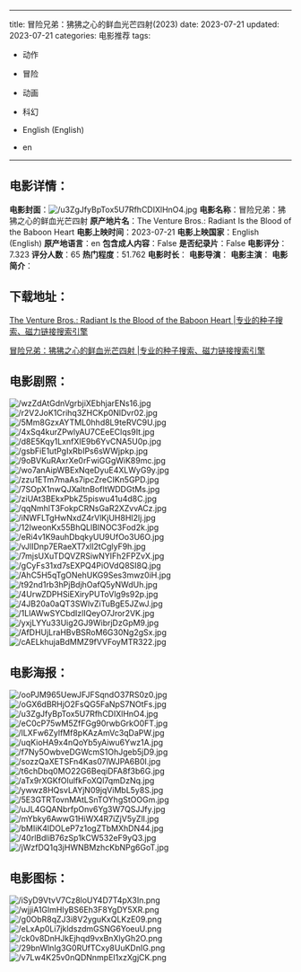 
---
title: 冒险兄弟：狒狒之心的鲜血光芒四射(2023)
date: 2023-07-21
updated: 2023-07-21
categories: 电影推荐
tags:
- 动作
- 冒险
- 动画
- 科幻

- English (English)
- en
---


> 

## **电影详情**：

**电影封面**：<img src="https://image.tmdb.org/t/p/w200/u3ZgJfyBpTox5U7RfhCDIXlHnO4.jpg" alt="/u3ZgJfyBpTox5U7RfhCDIXlHnO4.jpg" title="/u3ZgJfyBpTox5U7RfhCDIXlHnO4.jpg">
**电影名称**：冒险兄弟：狒狒之心的鲜血光芒四射
**原产地片名**：The Venture Bros.: Radiant Is the Blood of the Baboon Heart
**电影上映时间**：2023-07-21
**电影上映国家**：English (English)
**原产地语言**：en
**包含成人内容**：False
**是否纪录片**：False
**电影评分**：7.323
**评分人数**：65
**热门程度**：51.762
**电影时长**：
**电影导演**：
**电影主演**：
**电影简介**：

## **下载地址**：
[The Venture Bros.: Radiant Is the Blood of the Baboon Heart |专业的种子搜索、磁力链接搜索引擎](https://movie.amd794.com:2083/?search=The%20Venture%20Bros.%3A%20Radiant%20Is%20the%20Blood%20of%20the%20Baboon%20Heart&ordering=&mode=match_phrase&page_size=10&page=1)

[冒险兄弟：狒狒之心的鲜血光芒四射 |专业的种子搜索、磁力链接搜索引擎](https://movie.amd794.com:2083/?search=%E5%86%92%E9%99%A9%E5%85%84%E5%BC%9F%EF%BC%9A%E7%8B%92%E7%8B%92%E4%B9%8B%E5%BF%83%E7%9A%84%E9%B2%9C%E8%A1%80%E5%85%89%E8%8A%92%E5%9B%9B%E5%B0%84&ordering=&mode=match_phrase&page_size=10&page=1)
 

## **电影剧照**：
<img src="https://image.tmdb.org/t/p/original/wzZdAtGdnVgrbjiXEbhjarENs16.jpg" alt="/wzZdAtGdnVgrbjiXEbhjarENs16.jpg" title="/wzZdAtGdnVgrbjiXEbhjarENs16.jpg"><img src="https://image.tmdb.org/t/p/original/r2V2JoK1Crihq3ZHCKp0NlDvr02.jpg" alt="/r2V2JoK1Crihq3ZHCKp0NlDvr02.jpg" title="/r2V2JoK1Crihq3ZHCKp0NlDvr02.jpg"><img src="https://image.tmdb.org/t/p/original/5Mm8GzxAYTML0hhd8L9teRVC9U.jpg" alt="/5Mm8GzxAYTML0hhd8L9teRVC9U.jpg" title="/5Mm8GzxAYTML0hhd8L9teRVC9U.jpg"><img src="https://image.tmdb.org/t/p/original/4xSq4kurZPwlyAU7CEeEClqs9It.jpg" alt="/4xSq4kurZPwlyAU7CEeEClqs9It.jpg" title="/4xSq4kurZPwlyAU7CEeEClqs9It.jpg"><img src="https://image.tmdb.org/t/p/original/d8E5Kqy1LxnfXIE9b6YvCNA5U0p.jpg" alt="/d8E5Kqy1LxnfXIE9b6YvCNA5U0p.jpg" title="/d8E5Kqy1LxnfXIE9b6YvCNA5U0p.jpg"><img src="https://image.tmdb.org/t/p/original/gsbFiE1utPgIxRbIPs6sWWjpkp.jpg" alt="/gsbFiE1utPgIxRbIPs6sWWjpkp.jpg" title="/gsbFiE1utPgIxRbIPs6sWWjpkp.jpg"><img src="https://image.tmdb.org/t/p/original/9oBVKuRAxrXe0rFwiGGgWiK89mc.jpg" alt="/9oBVKuRAxrXe0rFwiGGgWiK89mc.jpg" title="/9oBVKuRAxrXe0rFwiGGgWiK89mc.jpg"><img src="https://image.tmdb.org/t/p/original/wo7anAipWBExNqeDyuE4XLWyG9y.jpg" alt="/wo7anAipWBExNqeDyuE4XLWyG9y.jpg" title="/wo7anAipWBExNqeDyuE4XLWyG9y.jpg"><img src="https://image.tmdb.org/t/p/original/zzu1ETm7maAs7ipcZreCIKn5GPD.jpg" alt="/zzu1ETm7maAs7ipcZreCIKn5GPD.jpg" title="/zzu1ETm7maAs7ipcZreCIKn5GPD.jpg"><img src="https://image.tmdb.org/t/p/original/7SOpX1nwQJXaltnBofItWDDGtMs.jpg" alt="/7SOpX1nwQJXaltnBofItWDDGtMs.jpg" title="/7SOpX1nwQJXaltnBofItWDDGtMs.jpg"><img src="https://image.tmdb.org/t/p/original/ziUAt3BEkxPbkZ5piswu41u4d8C.jpg" alt="/ziUAt3BEkxPbkZ5piswu41u4d8C.jpg" title="/ziUAt3BEkxPbkZ5piswu41u4d8C.jpg"><img src="https://image.tmdb.org/t/p/original/qqNmhlT3FokpCRNsGaR2XZvvACz.jpg" alt="/qqNmhlT3FokpCRNsGaR2XZvvACz.jpg" title="/qqNmhlT3FokpCRNsGaR2XZvvACz.jpg"><img src="https://image.tmdb.org/t/p/original/iNWFLTgHwNxdZ4rVlKjUH8HI2lj.jpg" alt="/iNWFLTgHwNxdZ4rVlKjUH8HI2lj.jpg" title="/iNWFLTgHwNxdZ4rVlKjUH8HI2lj.jpg"><img src="https://image.tmdb.org/t/p/original/12IweonKx55BhQLlBINOC3Fod2k.jpg" alt="/12IweonKx55BhQLlBINOC3Fod2k.jpg" title="/12IweonKx55BhQLlBINOC3Fod2k.jpg"><img src="https://image.tmdb.org/t/p/original/eRi4v1K9auhDbqkyUU9UfOo3U6O.jpg" alt="/eRi4v1K9auhDbqkyUU9UfOo3U6O.jpg" title="/eRi4v1K9auhDbqkyUU9UfOo3U6O.jpg"><img src="https://image.tmdb.org/t/p/original/vJlIDnp7ERaeXT7xll2tCglyF9h.jpg" alt="/vJlIDnp7ERaeXT7xll2tCglyF9h.jpg" title="/vJlIDnp7ERaeXT7xll2tCglyF9h.jpg"><img src="https://image.tmdb.org/t/p/original/7mjsUXuTDQVZRSiwNYIFh2FPZvX.jpg" alt="/7mjsUXuTDQVZRSiwNYIFh2FPZvX.jpg" title="/7mjsUXuTDQVZRSiwNYIFh2FPZvX.jpg"><img src="https://image.tmdb.org/t/p/original/gCyFs31xd7sEXPQ4PiOVdQ8SI8Q.jpg" alt="/gCyFs31xd7sEXPQ4PiOVdQ8SI8Q.jpg" title="/gCyFs31xd7sEXPQ4PiOVdQ8SI8Q.jpg"><img src="https://image.tmdb.org/t/p/original/AhC5H5qTgONehUKG9Ses3mwz0iH.jpg" alt="/AhC5H5qTgONehUKG9Ses3mwz0iH.jpg" title="/AhC5H5qTgONehUKG9Ses3mwz0iH.jpg"><img src="https://image.tmdb.org/t/p/original/t92nd1rb3hPjBdjhOafQ5yNWdUh.jpg" alt="/t92nd1rb3hPjBdjhOafQ5yNWdUh.jpg" title="/t92nd1rb3hPjBdjhOafQ5yNWdUh.jpg"><img src="https://image.tmdb.org/t/p/original/4UrwZDPHSiEXiryPUToVlg9s92p.jpg" alt="/4UrwZDPHSiEXiryPUToVlg9s92p.jpg" title="/4UrwZDPHSiEXiryPUToVlg9s92p.jpg"><img src="https://image.tmdb.org/t/p/original/4JB20a0aQT3SWlvZiTuBgE5JZwJ.jpg" alt="/4JB20a0aQT3SWlvZiTuBgE5JZwJ.jpg" title="/4JB20a0aQT3SWlvZiTuBgE5JZwJ.jpg"><img src="https://image.tmdb.org/t/p/original/1LlAWwSYCbdIzlIQeyO7Jror2VK.jpg" alt="/1LlAWwSYCbdIzlIQeyO7Jror2VK.jpg" title="/1LlAWwSYCbdIzlIQeyO7Jror2VK.jpg"><img src="https://image.tmdb.org/t/p/original/yxjLYYu33Uig2GJ9WibrjDzGpM9.jpg" alt="/yxjLYYu33Uig2GJ9WibrjDzGpM9.jpg" title="/yxjLYYu33Uig2GJ9WibrjDzGpM9.jpg"><img src="https://image.tmdb.org/t/p/original/AfDHUjLraHBvBSRoM6G30Ng2gSx.jpg" alt="/AfDHUjLraHBvBSRoM6G30Ng2gSx.jpg" title="/AfDHUjLraHBvBSRoM6G30Ng2gSx.jpg"><img src="https://image.tmdb.org/t/p/original/cAELkhujaBdMMZ9fVVFoyMTR322.jpg" alt="/cAELkhujaBdMMZ9fVVFoyMTR322.jpg" title="/cAELkhujaBdMMZ9fVVFoyMTR322.jpg">

## **电影海报**：
<img src="https://image.tmdb.org/t/p/original/ooPJM965UewJFJFSqndO37RS0z0.jpg" alt="/ooPJM965UewJFJFSqndO37RS0z0.jpg" title="/ooPJM965UewJFJFSqndO37RS0z0.jpg"><img src="https://image.tmdb.org/t/p/original/oGX6dBRHjO2FsQG5FaNpS7NOtFs.jpg" alt="/oGX6dBRHjO2FsQG5FaNpS7NOtFs.jpg" title="/oGX6dBRHjO2FsQG5FaNpS7NOtFs.jpg"><img src="https://image.tmdb.org/t/p/original/u3ZgJfyBpTox5U7RfhCDIXlHnO4.jpg" alt="/u3ZgJfyBpTox5U7RfhCDIXlHnO4.jpg" title="/u3ZgJfyBpTox5U7RfhCDIXlHnO4.jpg"><img src="https://image.tmdb.org/t/p/original/eC0cP75wM5ZfFGg90rwbGrkO0FT.jpg" alt="/eC0cP75wM5ZfFGg90rwbGrkO0FT.jpg" title="/eC0cP75wM5ZfFGg90rwbGrkO0FT.jpg"><img src="https://image.tmdb.org/t/p/original/lLXFw6ZylfMf8pKAzAmVc3qDaPW.jpg" alt="/lLXFw6ZylfMf8pKAzAmVc3qDaPW.jpg" title="/lLXFw6ZylfMf8pKAzAmVc3qDaPW.jpg"><img src="https://image.tmdb.org/t/p/original/uqKioHA9x4nQoYb5yAiwu6Ywz1A.jpg" alt="/uqKioHA9x4nQoYb5yAiwu6Ywz1A.jpg" title="/uqKioHA9x4nQoYb5yAiwu6Ywz1A.jpg"><img src="https://image.tmdb.org/t/p/original/f7Ny5OwbveDGWcmS1OhJgeb5jD9.jpg" alt="/f7Ny5OwbveDGWcmS1OhJgeb5jD9.jpg" title="/f7Ny5OwbveDGWcmS1OhJgeb5jD9.jpg"><img src="https://image.tmdb.org/t/p/original/sozzQaXETSFn4Kas07lWJPA6B0I.jpg" alt="/sozzQaXETSFn4Kas07lWJPA6B0I.jpg" title="/sozzQaXETSFn4Kas07lWJPA6B0I.jpg"><img src="https://image.tmdb.org/t/p/original/t6chDbq0MO22G6BeqiDFA8f3b6G.jpg" alt="/t6chDbq0MO22G6BeqiDFA8f3b6G.jpg" title="/t6chDbq0MO22G6BeqiDFA8f3b6G.jpg"><img src="https://image.tmdb.org/t/p/original/aTx9rXGKfOlulfkFoXQl7qmDzNq.jpg" alt="/aTx9rXGKfOlulfkFoXQl7qmDzNq.jpg" title="/aTx9rXGKfOlulfkFoXQl7qmDzNq.jpg"><img src="https://image.tmdb.org/t/p/original/ywwz8HQsvLAYjN09jqViMbL5y8S.jpg" alt="/ywwz8HQsvLAYjN09jqViMbL5y8S.jpg" title="/ywwz8HQsvLAYjN09jqViMbL5y8S.jpg"><img src="https://image.tmdb.org/t/p/original/5E3GTRTovnMAtLSnTOYhgStOOGm.jpg" alt="/5E3GTRTovnMAtLSnTOYhgStOOGm.jpg" title="/5E3GTRTovnMAtLSnTOYhgStOOGm.jpg"><img src="https://image.tmdb.org/t/p/original/uJL4GQANbrfpOnv6Yg3W7QSJJfy.jpg" alt="/uJL4GQANbrfpOnv6Yg3W7QSJJfy.jpg" title="/uJL4GQANbrfpOnv6Yg3W7QSJJfy.jpg"><img src="https://image.tmdb.org/t/p/original/mYbky6AwwG1HiWX4R7iZjV5yZlI.jpg" alt="/mYbky6AwwG1HiWX4R7iZjV5yZlI.jpg" title="/mYbky6AwwG1HiWX4R7iZjV5yZlI.jpg"><img src="https://image.tmdb.org/t/p/original/bMIiK4lDOLeP7z1ogZTbMXhDN44.jpg" alt="/bMIiK4lDOLeP7z1ogZTbMXhDN44.jpg" title="/bMIiK4lDOLeP7z1ogZTbMXhDN44.jpg"><img src="https://image.tmdb.org/t/p/original/40rlBdliB76zSp1kCW532eF9yQ3.jpg" alt="/40rlBdliB76zSp1kCW532eF9yQ3.jpg" title="/40rlBdliB76zSp1kCW532eF9yQ3.jpg"><img src="https://image.tmdb.org/t/p/original/jWzfDQ1q3jHWNBMzhcKbNPg6GoT.jpg" alt="/jWzfDQ1q3jHWNBMzhcKbNPg6GoT.jpg" title="/jWzfDQ1q3jHWNBMzhcKbNPg6GoT.jpg">

## **电影图标**：
<img src="https://image.tmdb.org/t/p/original/iSyD9VtvV7Cz8loUY4D7T4pX3In.png" alt="/iSyD9VtvV7Cz8loUY4D7T4pX3In.png" title="/iSyD9VtvV7Cz8loUY4D7T4pX3In.png"><img src="https://image.tmdb.org/t/p/original/wjjiA1GlmHIyBS6Eh3F8YgDY5XR.png" alt="/wjjiA1GlmHIyBS6Eh3F8YgDY5XR.png" title="/wjjiA1GlmHIyBS6Eh3F8YgDY5XR.png"><img src="https://image.tmdb.org/t/p/original/g0ObR8qZJ3i8V2yguKxQLKzE09.png" alt="/g0ObR8qZJ3i8V2yguKxQLKzE09.png" title="/g0ObR8qZJ3i8V2yguKxQLKzE09.png"><img src="https://image.tmdb.org/t/p/original/eLxAp0Li7jkldszdmGSNG6YoeuU.png" alt="/eLxAp0Li7jkldszdmGSNG6YoeuU.png" title="/eLxAp0Li7jkldszdmGSNG6YoeuU.png"><img src="https://image.tmdb.org/t/p/original/ck0v8DnHJkEjhqd9vxBnXlyGh2O.png" alt="/ck0v8DnHJkEjhqd9vxBnXlyGh2O.png" title="/ck0v8DnHJkEjhqd9vxBnXlyGh2O.png"><img src="https://image.tmdb.org/t/p/original/29bnWlnIg3G0RUfTCxy8UuKDnIG.png" alt="/29bnWlnIg3G0RUfTCxy8UuKDnIG.png" title="/29bnWlnIg3G0RUfTCxy8UuKDnIG.png"><img src="https://image.tmdb.org/t/p/original/v7Lw4K25v0nQDNnmpEI1xzXgjCK.png" alt="/v7Lw4K25v0nQDNnmpEI1xzXgjCK.png" title="/v7Lw4K25v0nQDNnmpEI1xzXgjCK.png">
